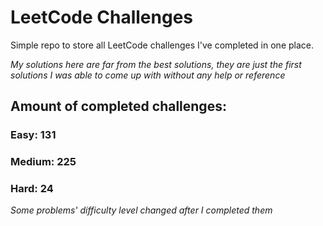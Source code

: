 
# LeetCode Challenges

Simple repo to store all LeetCode challenges I've completed in one place.

<i>My solutions here are far from the best solutions, they are just the first solutions I was able to come up with without any help or reference</i>

## Amount of completed challenges:

### Easy: 131

### Medium: 225

### Hard: 24

<i>Some problems' difficulty level changed after I completed them</i>
